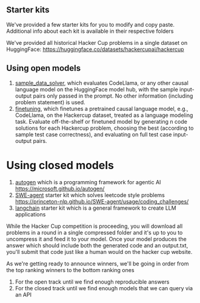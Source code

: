 ## Starter kits

We've provided a few starter kits for you to modify and copy paste. Additional info about each kit is available in their respective folders

We've provided all historical Hacker Cup problems in a single dataset on HuggingFace: https://huggingface.co/datasets/hackercupai/hackercup

## Using open models
1. [sample_data_solver](sample_data_solver), which evaluates CodeLlama, or any other causal language model on the HuggingFace model hub, with the sample input-output pairs only passed in the prompt. No other information (including problem statement) is used.
2. [finetuning](finetuning), which finetunes a pretrained causal language model, e.g., CodeLlama, on the Hackercup dataset, treated as a language modeling task. Evaluate off-the-shelf or finetuned model by generating n code solutions for each Hackercup problem, choosing the best (according to sample test case correctness), and evaluating on full test case input-output pairs.

# Using closed models
1. [autogen](autogen/) which is a programming framework for agentic AI https://microsoft.github.io/autogen/
2. [SWE-agent](SWE-agent/) starter kit which solves leetcode style problems https://princeton-nlp.github.io/SWE-agent/usage/coding_challenges/
3. [langchain](langchain/) starter kit which is a general framework to create LLM applications

While the Hacker Cup competition is proceeding, you will download all problems in a round in a single compressed folder and it's up to you to uncompress it and feed it to your model. Once your model produces the answer which should include both the generated code and an output.txt, you'll submit that code just like a human would on the hacker cup website.

As we're getting ready to announce winners, we'll be going in order from the top ranking winners to the bottom ranking ones
1. For the open track until we find enough reproducible answers
2. For the closed track until we find enough models that we can query via an API
